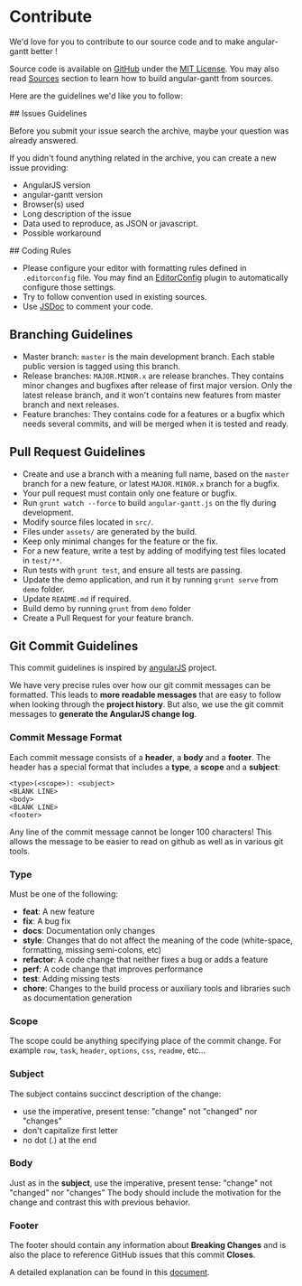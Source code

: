 # Contribute

We'd love for you to contribute to our source code and to make angular-gantt better !

Source code is available on [GitHub](https://github.com/angular-gantt/angular-gantt) under the
[MIT License](about.md#Free-Software). You may also read [Sources](sources.md#build) section to learn how to build
angular-gantt from sources.

Here are the guidelines we'd like you to follow:

## Issues Guidelines

Before you submit your issue search the archive, maybe your question was already answered.

If you didn't found anything related in the archive, you can create a new issue providing:

- AngularJS version
- angular-gantt version
- Browser(s) used
- Long description of the issue
- Data used to reproduce, as JSON or javascript.
- Possible workaround

## Coding Rules

- Please configure your editor with formatting rules defined in `.editorconfig` file. You may find an 
[EditorConfig](http://editorconfig.org/#download) plugin to automatically configure those settings.
- Try to follow convention used in existing sources.
- Use [JSDoc](http://usejsdoc.org/) to comment your code.

## Branching Guidelines

- Master branch: `master` is the main development branch. Each stable public version is tagged using this branch.
- Release branches: `MAJOR.MINOR.x` are release branches. They contains minor changes and bugfixes after release of first
major version. Only the latest release branch, and it won't contains new features from master branch and next releases.
- Feature branches: They contains code for a features or a bugfix which needs several commits, and will be merged when
 it is tested and ready.

## Pull Request Guidelines
- Create and use a branch with a meaning full name, based on the `master` branch for a new feature, or latest
 `MAJOR.MINOR.x` branch for a bugfix.
- Your pull request must contain only one feature or bugfix.
- Run `grunt watch --force` to build `angular-gantt.js` on the fly during development.
- Modify source files located in `src/`.
- Files under `assets/` are generated by the build.
- Keep only minimal changes for the feature or the fix.
- For a new feature, write a test by adding of modifying test files located in `test/**`.
- Run tests with `grunt test`, and ensure all tests are passing.
- Update the demo application, and run it by running `grunt serve` from `demo` folder.
- Update `README.md` if required.
- Build demo by running `grunt` from `demo` folder
- Create a Pull Request for your feature branch.

## Git Commit Guidelines

This commit guidelines is inspired by [angularJS](https://github.com/angular/angular.js) project.

We have very precise rules over how our git commit messages can be formatted.  This leads to **more
readable messages** that are easy to follow when looking through the **project history**.  But also,
we use the git commit messages to **generate the AngularJS change log**.

### Commit Message Format
Each commit message consists of a **header**, a **body** and a **footer**.  The header has a special
format that includes a **type**, a **scope** and a **subject**:

    <type>(<scope>): <subject>
    <BLANK LINE>
    <body>
    <BLANK LINE>
    <footer>

Any line of the commit message cannot be longer 100 characters! This allows the message to be easier
to read on github as well as in various git tools.

### Type
Must be one of the following:

* **feat**: A new feature
* **fix**: A bug fix
* **docs**: Documentation only changes
* **style**: Changes that do not affect the meaning of the code (white-space, formatting, missing
  semi-colons, etc)
* **refactor**: A code change that neither fixes a bug or adds a feature
* **perf**: A code change that improves performance
* **test**: Adding missing tests
* **chore**: Changes to the build process or auxiliary tools and libraries such as documentation
  generation

### Scope
The scope could be anything specifying place of the commit change. For example `row`,
`task`, `header`, `options`, `css`, `readme`, etc...

### Subject
The subject contains succinct description of the change:

* use the imperative, present tense: "change" not "changed" nor "changes"
* don't capitalize first letter
* no dot (.) at the end

### Body
Just as in the **subject**, use the imperative, present tense: "change" not "changed" nor "changes"
The body should include the motivation for the change and contrast this with previous behavior.

### Footer
The footer should contain any information about **Breaking Changes** and is also the place to
reference GitHub issues that this commit **Closes**.


A detailed explanation can be found in this [document][commit-message-format].

[commit-message-format]: https://docs.google.com/document/d/1QrDFcIiPjSLDn3EL15IJygNPiHORgU1_OOAqWjiDU5Y/edit#


